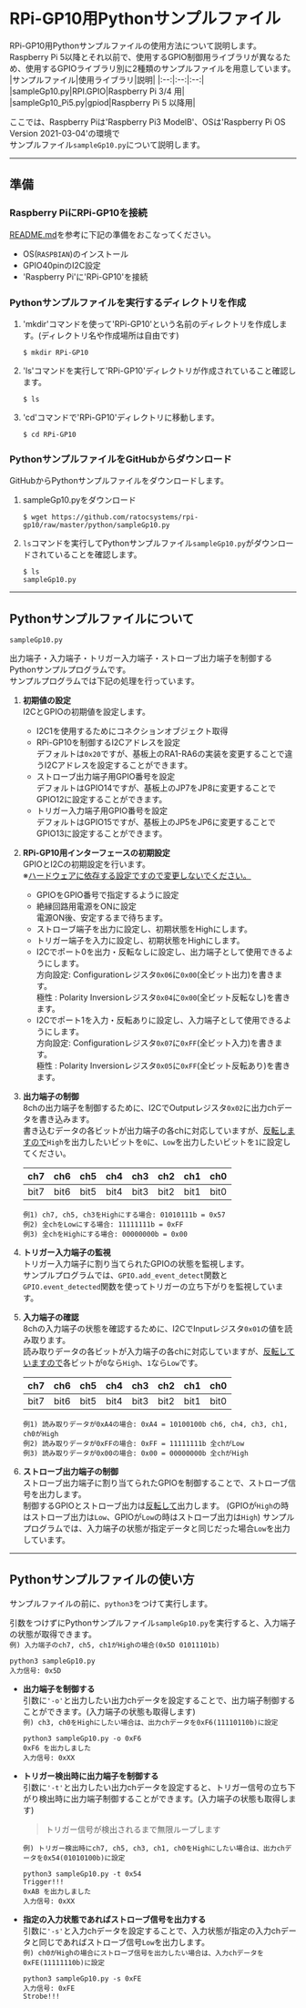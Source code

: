 # RPi-GP10用Pythonサンプルファイル

RPi-GP10用Pythonサンプルファイルの使用方法について説明します。
Raspberry Pi 5以降とそれ以前で、使用するGPIO制御用ライブラリが異なるため、使用するGPIOライブラリ別に2種類のサンプルファイルを用意しています。
|サンプルファイル|使用ライブラリ|説明|
|:--:|:--:|:--:|
|sampleGp10.py|RPI.GPIO|Raspberry Pi 3/4 用|
|sampleGp10_Pi5.py|gpiod|Raspberry Pi 5 以降用|

ここでは、Raspberry Piは'Raspberry Pi3 ModelB'、OSは'Raspberry Pi OS Version 2021-03-04'の環境で  
サンプルファイル`sampleGp10.py`について説明します。  

  
***
## 準備
### Raspberry PiにRPi-GP10を接続
[README.md](../README.md)を参考に下記の準備をおこなってください。  
- OS(`RASPBIAN`)のインストール
- GPIO40pinのI2C設定
- 'Raspberry Pi'に'RPi-GP10'を接続  
  

### Pythonサンプルファイルを実行するディレクトリを作成
1. 'mkdir'コマンドを使って'RPi-GP10'という名前のディレクトリを作成します。(ディレクトリ名や作成場所は自由です)
    ```
    $ mkdir RPi-GP10  
    ```

1. 'ls'コマンドを実行して'RPi-GP10'ディレクトリが作成されていること確認します。
    ```
    $ ls  
    ```

1. 'cd'コマンドで'RPi-GP10'ディレクトリに移動します。
    ```
    $ cd RPi-GP10  
    ```  
    
### PythonサンプルファイルをGitHubからダウンロード  
GitHubからPythonサンプルファイルをダウンロードします。
1. sampleGp10.pyをダウンロード
    ```
    $ wget https://github.com/ratocsystems/rpi-gp10/raw/master/python/sampleGp10.py  
    ```  

1. `ls`コマンドを実行してPythonサンプルファイル`sampleGp10.py`がダウンロードされていることを確認します。
    ```
    $ ls  
    sampleGp10.py
    ```
  
***
## Pythonサンプルファイルについて
  
`sampleGp10.py`  

出力端子・入力端子・トリガー入力端子・ストローブ出力端子を制御するPythonサンプルプログラムです。  
サンプルプログラムでは下記の処理を行っています。

1. **初期値の設定**  
    I2CとGPIOの初期値を設定します。  
    - I2C1を使用するためにコネクションオブジェクト取得
    - RPi-GP10を制御するI2Cアドレスを設定  
        デフォルトは`0x20`ですが、基板上のRA1-RA6の実装を変更することで違うI2Cアドレスを設定することができます。
    - ストローブ出力端子用GPIO番号を設定  
        デフォルトはGPIO14ですが、基板上のJP7をJP8に変更することでGPIO12に設定することができます。
    - トリガー入力端子用GPIO番号を設定  
        デフォルトはGPIO15ですが、基板上のJP5をJP6に変更することでGPIO13に設定することができます。
      
1. **RPi-GP10用インターフェースの初期設定**  
    GPIOとI2Cの初期設定を行います。  
    ※<u>ハードウェアに依存する設定ですので変更しないでください。</u>  
    - GPIOをGPIO番号で指定するように設定
    - 絶縁回路用電源をONに設定  
        電源ON後、安定するまで待ちます。
    - ストローブ端子を出力に設定し、初期状態をHighにします。
    - トリガー端子を入力に設定し、初期状態をHighにします。
    - I2Cでポート0を出力・反転なしに設定し、出力端子として使用できるようにします。  
          方向設定: Configurationレジスタ`0x06`に`0x00`(全ビット出力)を書きます。  
          極性    : Polarity Inversionレジスタ`0x04`に`0x00`(全ビット反転なし)を書きます。  
    - I2Cでポート1を入力・反転ありに設定し、入力端子として使用できるようにします。  
          方向設定: Configurationレジスタ`0x07`に`0xFF`(全ビット入力)を書きます。  
          極性    : Polarity Inversionレジスタ`0x05`に`0xFF`(全ビット反転あり)を書きます。  
      
1. **出力端子の制御**  
    8chの出力端子を制御するために、I2CでOutputレジスタ`0x02`に出力chデータを書き込みます。  
    書き込むデータの各ビットが出力端子の各chに対応していますが、<u>反転しますので</u>`High`を出力したいビットを`0`に、`Low`を出力したいビットを`1`に設定してください。  

    |ch7|ch6|ch5|ch4|ch3|ch2|ch1|ch0|  
    |:--:|:--:|:--:|:--:|:--:|:--:|:--:|:--:|  
    |bit7|bit6|bit5|bit4|bit3|bit2|bit1|bit0|  

    `例1) ch7, ch5, ch3をHighにする場合: 01010111b = 0x57`  
    `例2) 全chをLowにする場合: 11111111b = 0xFF`  
    `例3) 全chをHighにする場合: 00000000b = 0x00`  
  
1. **トリガー入力端子の監視**  
    トリガー入力端子に割り当てられたGPIOの状態を監視します。  
    サンプルプログラムでは、`GPIO.add_event_detect`関数と`GPIO.event_detected`関数を使ってトリガーの立ち下がりを監視しています。  
  
1. **入力端子の確認**  
    8chの入力端子の状態を確認するために、I2CでInputレジスタ`0x01`の値を読み取ります。  
    読み取りデータの各ビットが入力端子の各chに対応していますが、<u>反転していますので</u>各ビットが`0`なら`High`、`1`なら`Low`です。  

    |ch7|ch6|ch5|ch4|ch3|ch2|ch1|ch0|  
    |:--:|:--:|:--:|:--:|:--:|:--:|:--:|:--:|  
    |bit7|bit6|bit5|bit4|bit3|bit2|bit1|bit0|  

    `例1) 読み取りデータが0xA4の場合: 0xA4 = 10100100b ch6, ch4, ch3, ch1, ch0がHigh`  
    `例2) 読み取りデータが0xFFの場合: 0xFF = 11111111b 全chがLow`  
    `例3) 読み取りデータが0x00の場合: 0x00 = 00000000b 全chがHigh`  
  
1. **ストローブ出力端子の制御**  
    ストローブ出力端子に割り当てられたGPIOを制御することで、ストローブ信号を出力します。  
    制御するGPIOとストローブ出力は<u>反転して</u>出力します。 (GPIOが`High`の時はストローブ出力は`Low`、GPIOが`Low`の時はストローブ出力は`High`)
    サンプルプログラムでは、入力端子の状態が指定データと同じだった場合`Low`を出力しています。  
      


***
## Pythonサンプルファイルの使い方
サンプルファイルの前に、`python3`をつけて実行します。

引数をつけずにPythonサンプルファイル`sampleGp10.py`を実行すると、入力端子の状態が取得できます。  
`例) 入力端子のch7, ch5, ch1がHighの場合(0x5D 01011101b)`  
~~~
python3 sampleGp10.py  
入力信号: 0x5D
~~~  
  

- **出力端子を制御する**  
    引数に`'-o'`と出力したい出力chデータを設定することで、出力端子制御することができます。(入力端子の状態も取得します)  
    `例) ch3, ch0をHighにしたい場合は、出力chデータを0xF6(11110110b)に設定`  
    ~~~
    python3 sampleGp10.py -o 0xF6  
    0xF6 を出力しました
    入力信号: 0xXX
    ~~~  

- **トリガー検出時に出力端子を制御する**  
    引数に`'-t'`と出力したい出力chデータを設定すると、トリガー信号の立ち下がり検出時に出力端子制御することができます。(入力端子の状態も取得します)  
    > トリガー信号が検出されるまで無限ループします  

    `例) トリガー検出時にch7, ch5, ch3, ch1, ch0をHighにしたい場合は、出力chデータを0x54(01010100b)に設定`  
    ~~~
    python3 sampleGp10.py -t 0x54  
    Trigger!!!
    0xAB を出力しました
    入力信号: 0xXX
    ~~~  

- **指定の入力状態であればストローブ信号を出力する**  
    引数に`'-s'`と入力chデータを設定することで、入力状態が指定の入力chデータと同じであればストローブ信号`Low`を出力します。  
    `例) ch0がHighの場合にストローブ信号を出力したい場合は、入力chデータを0xFE(11111110b)に設定`  
    ~~~
    python3 sampleGp10.py -s 0xFE  
    入力信号: 0xFE
    Strobe!!!
    ~~~  
